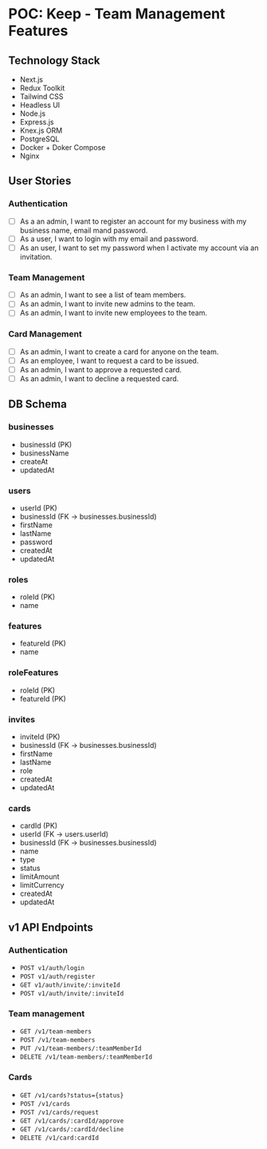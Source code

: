 # POC: Keep - Team Management Features

## Technology Stack

- Next.js
- Redux Toolkit
- Tailwind CSS
- Headless UI
- Node.js
- Express.js
- Knex.js ORM
- PostgreSQL
- Docker + Doker Compose
- Nginx

## User Stories

### Authentication

- [ ] As a an admin, I want to register an account for my business with my business name, email mand password.
- [ ] As a user, I want to login with my email and password.
- [ ] As an user, I want to set my password when I activate my account via an invitation.

### Team Management

- [ ] As an admin, I want to see a list of team members.
- [ ] As an admin, I want to invite new admins to the team.
- [ ] As an admin, I want to invite new employees to the team.

### Card Management

- [ ] As an admin, I want to create a card for anyone on the team.
- [ ] As an employee, I want to request a card to be issued.
- [ ] As an admin, I want to approve a requested card.
- [ ] As an admin, I want to decline a requested card.

## DB Schema

### businesses

- businessId (PK)
- businessName
- createAt
- updatedAt

### users

- userId (PK)
- businessId (FK -> businesses.businessId)
- firstName
- lastName
- password
- createdAt
- updatedAt

### roles

- roleId (PK)
- name

### features

- featureId (PK)
- name

### roleFeatures

- roleId (PK)
- featureId (PK)

### invites

- inviteId (PK)
- businessId (FK -> businesses.businessId)
- firstName
- lastName
- role
- createdAt
- updatedAt

### cards

- cardId (PK)
- userId (FK -> users.userId)
- businessId (FK -> businesses.businessId)
- name
- type
- status
- limitAmount
- limitCurrency
- createdAt
- updatedAt

## v1 API Endpoints

### Authentication

- `POST v1/auth/login`
- `POST v1/auth/register`
- `GET v1/auth/invite/:inviteId`
- `POST v1/auth/invite/:inviteId`

### Team management

- `GET /v1/team-members`
- `POST /v1/team-members`
- `PUT /v1/team-members/:teamMemberId`
- `DELETE /v1/team-members/:teamMemberId`

### Cards

- `GET /v1/cards?status={status}`
- `POST /v1/cards`
- `POST /v1/cards/request`
- `GET /v1/cards/:cardId/approve`
- `GET /v1/cards/:cardId/decline`
- `DELETE /v1/card:cardId`
